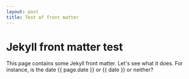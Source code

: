 ```yaml
---
layout: post
title: Test of front matter
---
```


Jekyll front matter test
========================

This page contains some Jekyll front matter.  Let's see what it does.  For instance, is the date {{ page.date }} or {{ date }} or neither?
